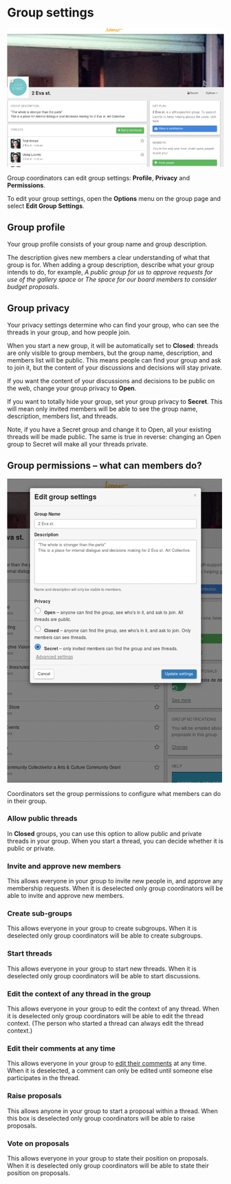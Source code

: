 # Group settings

<img class="screenshot" alt="Group options dropdown" src="edit_group_settings.gif" />

Group coordinators can edit group settings: **Profile**, **Privacy** and **Permissions**.

To edit your group settings, open the **Options** menu on the group page and select **Edit Group Settings**.

## Group profile

Your group profile consists of your group name and group description.

The description gives new members a clear understanding of what that group is for. When adding a group description, describe what your group intends to do, for example, *A public group for us to approve requests for use of the gallery space* or *The space for our board members to consider budget proposals*.

## Group privacy

Your privacy settings determine who can find your group, who can see the threads in your group, and how people join.

When you start a new group, it will be automatically set to **Closed**: threads are only visible to group members, but the group name, description, and members list will be public. This means people can find your group and ask to join it, but the content of your discussions and decisions will stay private.

If you want the content of your discussions and decisions to be public on the web, change your group privacy to **Open**.

If you want to totally hide your group, set your group privacy to **Secret**. This will mean only invited members will be able to see the group name, description, members list, and threads.

Note, if you have a Secret group and change it to Open, all your existing threads will be made public. The same is true in reverse: changing an Open group to Secret will make all your threads private.


## Group permissions – what can members do?

<img class="screenshot" alt="Group options dropdown" src="edit_permissions.gif" />

Coordinators set the group permissions to configure what members can do in their group.

### Allow public threads

In **Closed** groups, you can use this option to allow public and private threads in your group. When you start a thread, you can decide whether it is public or private.

### Invite and approve new members

This allows everyone in your group to invite new people in, and approve any membership requests. When it is deselected only group coordinators will be able to invite and approve new members.

### Create sub-groups

This allows everyone in your group to create subgroups. When it is deselected only group coordinators will be able to create subgroups.

### Start threads

This allows everyone in your group to start new threads. When it is deselected only group coordinators will be able to start discussions.

### Edit the context of any thread in the group

This allows everyone in your group to edit the context of any thread. When it is deselected only group coordinators will be able to edit the thread context. (The person who started a thread can always edit the thread context.)

### Edit their comments at any time

This allows everyone in your group to [edit their comments](comments.html#editing-a-comment) at any time. When it is deselected, a comment can only be edited until someone else participates in the thread.

### Raise proposals

This allows anyone in your group to start a proposal within a thread. When this box is deselected only group coordinators will be able to raise proposals.

### Vote on proposals

This allows everyone in your group to state their position on proposals. When it is deselected only group coordinators will be able to state their position on proposals.
